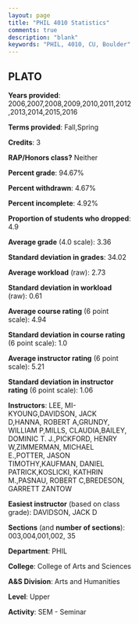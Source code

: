 ```yaml
---
layout: page
title: "PHIL 4010 Statistics"
comments: true
description: "blank"
keywords: "PHIL, 4010, CU, Boulder"
--- 
```

<head>
<script src="https://ajax.googleapis.com/ajax/libs/jquery/2.1.3/jquery.min.js"></script>
<script src="https://dl.dropboxusercontent.com/s/pc42nxpaw1ea4o9/highcharts.js?dl=0"></script>
<!-- <script src="../assets/js/highcharts.js"></script> -->
<style type="text/css">@font-face {
	font-family: "Bebas Neue";
	src: url(https://www.filehosting.org/file/details/544349/BebasNeue%20Regular.otf) format("opentype");
	}
	h1.Bebas { 
		font-family: "Bebas Neue", Verdana, Tahoma;
	}
</style>
</head>
<body>
	<div id="container" style="float: right; width: 45%; height: 88%; margin-left: 2.5%; margin-right: 2.5%;"></div>
	<script language="JavaScript">
		$(document).ready(function() {
		var chart = {type: 'column'};
		var title = {text: 'Grade Distribution'};
		var xAxis = {categories: ['A','B','C','D','F'],crosshair: true};
		var yAxis = {min: 0,title: {text: 'Percentage'}};
		var tooltip = {headerFormat: '<center><b><span style="font-size:20px">{point.key}</span></b></center>',
		               pointFormat: '<td style="padding:0"><b>{point.y:.1f}%</b></td>',
		               footerFormat: '</table>',shared: true,useHTML: true};
		var plotOptions = {column: {pointPadding: 0.0,borderWidth: 0}};  
		var credits = {enabled: false};var series= [{name: 'Percent',data: [56.84,34.19,4.56,0.3,4.1,]}];
		var json = {};
		json.chart = chart;
		json.title = title;
		json.tooltip = tooltip;
		json.xAxis = xAxis;
		json.yAxis = yAxis;  
		json.series = series;
		json.plotOptions = plotOptions;  
		json.credits = credits;
		$('#container').highcharts(json);
	});
	</script>
</body>
			   
## PLATO

**Years provided**: 2006,2007,2008,2009,2010,2011,2012,2013,2014,2015,2016

**Terms provided**: Fall,Spring

**Credits**: 3

**RAP/Honors class?** Neither

**Percent grade**: 94.67%

**Percent withdrawn**: 4.67%

**Percent incomplete**: 4.92%

**Proportion of students who dropped**: 4.9

**Average grade** (4.0 scale): 3.36

**Standard deviation in grades**: 34.02

**Average workload** (raw): 2.73

**Standard deviation in workload** (raw): 0.61

**Average course rating** (6 point scale): 4.94

**Standard deviation in course rating** (6 point scale): 1.0

**Average instructor rating** (6 point scale): 5.21

**Standard deviation in instructor rating** (6 point scale): 1.06

**Instructors**: LEE, MI-KYOUNG,DAVIDSON, JACK D,HANNA, ROBERT A,GRUNDY, WILLIAM P,MILLS, CLAUDIA,BAILEY, DOMINIC T. J.,PICKFORD, HENRY W,ZIMMERMAN, MICHAEL E.,POTTER, JASON TIMOTHY,KAUFMAN, DANIEL PATRICK,KOSLICKI, KATHRIN M.,PASNAU, ROBERT C,BREDESON, GARRETT ZANTOW

**Easiest instructor** (based on class grade): DAVIDSON, JACK D

**Sections** (and **number of sections**): 003,004,001,002, 35

**Department**: PHIL

**College**: College of Arts and Sciences

**A&S Division**: Arts and Humanities

**Level**: Upper

**Activity**: SEM - Seminar
